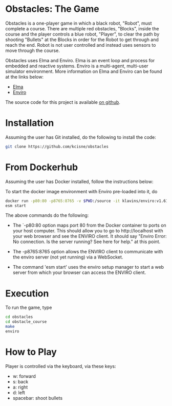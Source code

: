 Obstacles: The Game
===

Obstacles is a one-player game in which a black robot, "Robot", must complete a course. There are multiple red obstacles, "Blocks", inside the course and the player controls a blue robot, "Player", to clear the path by shooting "Bullets" at the Blocks in order for the Robot to get through and reach the end. Robot is not user controlled and instead uses sensors to move through the course. 

Obstacles uses Elma and Enviro. Elma is an event loop and process for embedded and reactive systems. Enviro is a multi-agent, multi-user simulator environment. More information on Elma and Enviro can be found at the links below:

- [Elma](https://github.com/klavinslab/elma)
- [Enviro](https://github.com/klavinslab/enviro)

The source code for this project is available [on github](https://github.com/kcisne/obstacles).

Installation
===

Assuming the user has Git installed, do the following to install the code:

```bash
git clone https://github.com/kcisne/obstacles
```

From Dockerhub
===

Assuming the user has Docker installed, follow the instructions below:

To start the docker image environment with Enviro pre-loaded into it, do 

```bash
docker run -p80:80 -p8765:8765 -v $PWD:/source -it klavins/enviro:v1.61 bash
esm start
```

The above commands do the following:

- The `-p80:80 option maps port 80 from the Docker container to ports on your host computer. This should allow you to go to http://localhost with your web browser and see the ENVIRO client. It should say "Enviro Error: No connection. Is the server running? See here for help." at this point.

- The -p8765:8765 option allows the ENVIRO client to communicate with the enviro server (not yet running) via a WebSocket.

- The command 'esm start' uses the enviro setup manager to start a web server from which your browser can access the ENVIRO client.

Execution
===

To run the game, type

```bash
cd obstacles
cd obstacle_course
make
enviro
```
How to Play
===

Player is controlled via the keyboard, via these keys:

- w: forward
- s: back
- a: right
- d: left
- spacebar: shoot bullets
